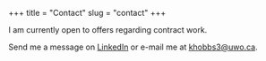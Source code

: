 +++
title = "Contact"
slug = "contact"
+++

I am currently open to offers regarding contract work.

Send me a message on [LinkedIn](https://linkedin.com/in/kthobbs) or e-mail me at [khobbs3@uwo.ca](mailto:khobbs3@uwo.ca).